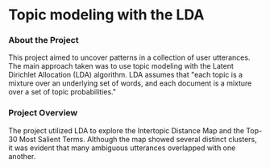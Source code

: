 # Topic modeling with the LDA

### About the Project
This project aimed to uncover patterns in a collection of user utterances. The main approach taken was to use topic modeling with the Latent Dirichlet Allocation (LDA) algorithm. LDA assumes that "each topic is a mixture over an underlying set of words, and each document is a mixture over a set of topic probabilities." 

### Project Overview
The project utilized LDA to explore the Intertopic Distance Map and the Top-30 Most Salient Terms.
Although the map showed several distinct clusters, it was evident that many ambiguous utterances overlapped with one another.
